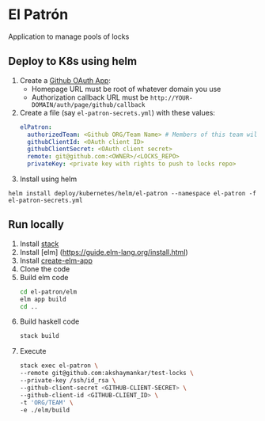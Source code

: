 # El Patrón

Application to manage pools of locks 

## Deploy to K8s using helm

1. Create a [Github OAuth App](https://developer.github.com/apps/building-oauth-apps/creating-an-oauth-app/):
    - Homepage URL must be root of whatever domain you use
    - Authorization callback URL must be `http://YOUR-DOMAIN/auth/page/github/callback`
1. Create a file (say `el-patron-secrets.yml`) with these values:
    ```yaml
    elPatron:
      authorizedTeam: <Github ORG/Team Name> # Members of this team will have access to El Patrón
      githubClientId: <OAuth client ID>
      githubClientSecret: <OAuth client secret>
      remote: git@github.com:<OWNER>/<LOCKS_REPO>
      privateKey: <private key with rights to push to locks repo>
    ```
1. Install using helm
```
helm install deploy/kubernetes/helm/el-patron --namespace el-patron -f el-patron-secrets.yml
```

## Run locally

1. Install [stack](https://docs.haskellstack.org/en/stable/README/#how-to-install)
1. Install [elm] (https://guide.elm-lang.org/install.html)
1. Install [create-elm-app](https://github.com/halfzebra/create-elm-app)
1. Clone the code
1. Build elm code
   ```bash
   cd el-patron/elm
   elm app build
   cd ..
   ```
1. Build haskell code
   ```bash
   stack build
   ```
1. Execute
   ```bash
   stack exec el-patron \
   --remote git@github.com:akshaymankar/test-locks \
   --private-key /ssh/id_rsa \
   --github-client-secret <GITHUB-CLIENT-SECRET> \
   --github-client-id <GITHUB-CLIENT_ID> \
   -t 'ORG/TEAM' \
   -e ./elm/build
   ```
    
